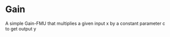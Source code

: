 # Gain

A simple Gain-FMU that multiplies a given input x by a constant parameter c to get output y

